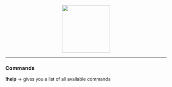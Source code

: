 <p align="center"> 
<img src="https://static.fnac-static.com/multimedia/Images/FR/NR/1e/97/2b/2856734/1541-1/tsp20161013102534/Les-Loups-Garous-de-Thiercelieux-Asmodee.jpg" width="150">
</p>
<hr />

### Commands

**!help** → gives you a list of all available commands 


